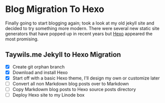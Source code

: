 # Blog Migration To Hexo

Finally going to start blogging again; took a look at my old jekyll site and decided to try something more modern.
There were several new static site generators that have popped up in recent years but [Hexo][link_hexo] appeared the most promising.

## Taywils.me Jekyll to Hexo Migration

- [x] Create git orphan branch
- [x] Download and install Hexo
- [x] Start off with a basic Hexo theme, I'll design my own or customize later
- [ ] Convert all non Markdown blog posts over to Markdown
- [ ] Copy Markdowm blog posts to Hexo source posts directory
- [ ] Deploy Hexo site to my Linode box

[link_hexo]: https://hexo.io/
